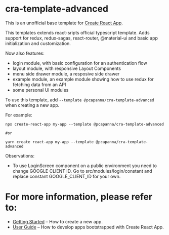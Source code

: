 # cra-template-advanced

This is an unofficial base template for [Create React App](https://github.com/facebook/create-react-app).

This templates extends react-sripts official typescript template. Adds support for redux, redux-sagas, react-router, @material-ui and basic app initialization and customization.

Now also features:
 - login module, with basic configuration for an authentication flow
 - layout module, with responsive Layout Components
 - menu side drawer module, a resposive side drawer
 - example module, an example module showing how to use redux for fetching data from an API
 - some personal UI modules 

To use this template, add `--template @pcapanna/cra-template-advanced` when creating a new app.

For example:

```shell
npx create-react-app my-app --template @pcapanna/cra-template-advanced

#or

yarn create react-app my-app --template @pcapanna/cra-template-advanced
```

Observations:
- To use LoginScreen component  on a public environment you need to change GOOGLE CLIENT ID.
Go to src/modules/login/constant and replace constant GOOGLE_CLIENT_ID for your own.

# For more information, please refer to:

- [Getting Started](https://create-react-app.dev/docs/getting-started) – How to create a new app.
- [User Guide](https://create-react-app.dev) – How to develop apps bootstrapped with Create React App.
